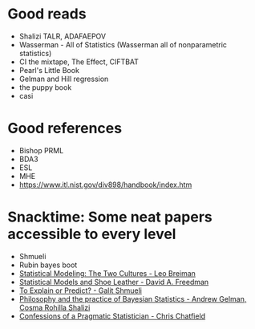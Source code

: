 # Good reads

- Shalizi TALR, ADAFAEPOV
- Wasserman - All of Statistics (Wasserman all of nonparametric statistics)
- CI the mixtape, The Effect, CIFTBAT
- Pearl's Little Book
- Gelman and Hill regression
- the puppy book
- casi

# Good references

- Bishop PRML
- BDA3
- ESL
- MHE
- https://www.itl.nist.gov/div898/handbook/index.htm

# Snacktime: Some neat papers accessible to every level

- Shmueli
- Rubin bayes boot
- [Statistical Modeling: The Two Cultures - Leo Breiman](https://projecteuclid.org/euclid.ss/1009213726)
- [Statistical Models and Shoe Leather - David A. Freedman](https://psychology.okstate.edu/faculty/jgrice/psyc5314/Freedman_1991A.pdf)
- [To Explain or Predict? - Galit Shmueli](https://www.stat.berkeley.edu/~aldous/157/Papers/shmueli.pdf)
- [Philosophy and the practice of Bayesian Statistics - Andrew Gelman, Cosma Rohilla Shalizi](http://www.stat.columbia.edu/~gelman/research/published/philosophy.pdf)
- [Confessions of a Pragmatic Statistician - Chris Chatfield](https://www2.isye.gatech.edu/isyebayes/bank/chatfield.pdf)

